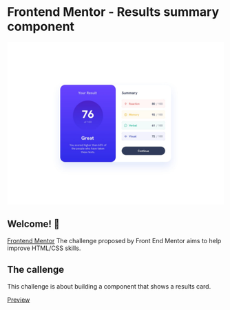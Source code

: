 # Frontend Mentor - Results summary component

![Design preview for the Results summary component coding challenge](./design/desktop-design.jpg)

## Welcome! 👋

[Frontend Mentor](https://www.frontendmentor.io) The challenge proposed by Front End Mentor aims to help improve HTML/CSS skills.


## The callenge

This challenge is about building a component that shows a results card.

<a href="https://results-summary-component-amber-kappa.vercel.app/" target="_blank">Preview</a>
